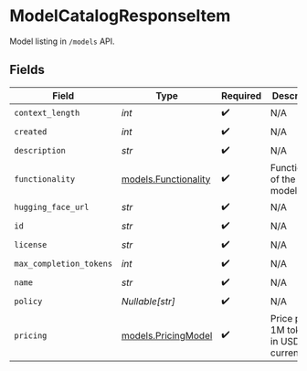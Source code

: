 # ModelCatalogResponseItem

Model listing in `/models` API.


## Fields

| Field                                              | Type                                               | Required                                           | Description                                        |
| -------------------------------------------------- | -------------------------------------------------- | -------------------------------------------------- | -------------------------------------------------- |
| `context_length`                                   | *int*                                              | :heavy_check_mark:                                 | N/A                                                |
| `created`                                          | *int*                                              | :heavy_check_mark:                                 | N/A                                                |
| `description`                                      | *str*                                              | :heavy_check_mark:                                 | N/A                                                |
| `functionality`                                    | [models.Functionality](../models/functionality.md) | :heavy_check_mark:                                 | Functionality of the model.                        |
| `hugging_face_url`                                 | *str*                                              | :heavy_check_mark:                                 | N/A                                                |
| `id`                                               | *str*                                              | :heavy_check_mark:                                 | N/A                                                |
| `license`                                          | *str*                                              | :heavy_check_mark:                                 | N/A                                                |
| `max_completion_tokens`                            | *int*                                              | :heavy_check_mark:                                 | N/A                                                |
| `name`                                             | *str*                                              | :heavy_check_mark:                                 | N/A                                                |
| `policy`                                           | *Nullable[str]*                                    | :heavy_check_mark:                                 | N/A                                                |
| `pricing`                                          | [models.PricingModel](../models/pricingmodel.md)   | :heavy_check_mark:                                 | Price per 1M tokens in USD currency.               |